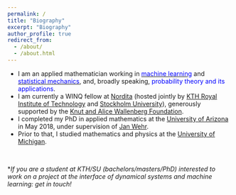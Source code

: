 ```yaml
---
permalink: /
title: "Biography"
excerpt: "Biography"
author_profile: true
redirect_from: 
  - /about/
  - /about.html
---
```


- I am an applied mathematician working in  [<font color="blue">machine learning</font>](https://www.onr.navy.mil/en/Science-Technology/Departments/Code-31/All-Programs/311-Mathematics-Computers-Research/mathematical-data-science) and [<font color="blue">statistical mechanics</font>](https://ncatlab.org/nlab/show/mathematical+physics), and, broadly speaking, <font color="blue">probability theory and its applications</font>. <br> 
- I am currently a WINQ fellow at <a href="https://www.nordita.org/">Nordita</a> (hosted jointly by <a href="https://www.kth.se/en">KTH Royal Institute of Technology</a> and <a href="https://www.su.se/">Stockholm University</a>), generously supported by the <a href="https://kaw.wallenberg.org/en">Knut and Alice Wallenberg Foundation</a>. <br> 
- I completed my PhD in applied mathematics at the <a href="http://math.arizona.edu/">University of Arizona</a> in May 2018, under supervision of <a href="http://math.arizona.edu/~wehr/">Jan Wehr</a>.   <br> 
- Prior to that, I studied mathematics and physics at the <a href="https://umich.edu/">University of Michigan</a>. <br> 
<br> 

*<i>If you are a student at KTH/SU (bachelors/masters/PhD) interested to work on a project at the interface of dynamical systems and machine learning: get in touch!</i>










